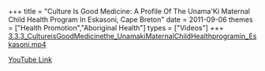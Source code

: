 +++
title = "Culture Is Good Medicine:  A Profile Of The Unama'Ki Maternal Child Health Program In Eskasoni, Cape Breton"
date = 2011-09-06
themes = ["Health Promotion","Aboriginal Health"]
types = ["Videos"]
+++
[3.3.3_CultureisGoodMedicinethe_UnamakiMaternalChildHealthprogramin_Eskasoni.mp4](/files/full/3.3.3_CultureisGoodMedicinethe_UnamakiMaternalChildHealthprogramin_Eskasoni.mp4)

[YouTube Link](https://www.youtube.com/watch?v=QC4f07snDMg)
